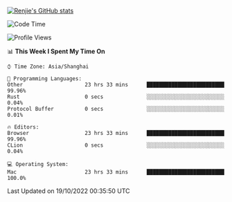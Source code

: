 [![Renjie's GitHub stats](https://github-readme-stats.vercel.app/api?username=liurenjie1024&show_icons=true&theme=chartreuse-dark)](https://github.com/anuraghazra/github-readme-stats)

<!--START_SECTION:waka-->
![Code Time](http://img.shields.io/badge/Code%20Time-245%20hrs%2039%20mins-blue)

![Profile Views](http://img.shields.io/badge/Profile%20Views-4-blue)

📊 **This Week I Spent My Time On** 

```text
⌚︎ Time Zone: Asia/Shanghai

💬 Programming Languages: 
Other                    23 hrs 33 mins      █████████████████████████   99.96% 
Rust                     0 secs              ░░░░░░░░░░░░░░░░░░░░░░░░░   0.04% 
Protocol Buffer          0 secs              ░░░░░░░░░░░░░░░░░░░░░░░░░   0.01%

🔥 Editors: 
Browser                  23 hrs 33 mins      █████████████████████████   99.96% 
CLion                    0 secs              ░░░░░░░░░░░░░░░░░░░░░░░░░   0.04%

💻 Operating System: 
Mac                      23 hrs 33 mins      █████████████████████████   100.0%

```


 Last Updated on 19/10/2022 00:35:50 UTC
<!--END_SECTION:waka-->

